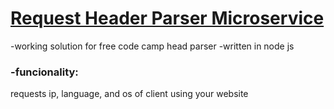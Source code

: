 # [Request Header Parser Microservice](https://www.freecodecamp.org/learn/apis-and-microservices/apis-and-microservices-projects/request-header-parser-microservice)
-working solution for free code camp head parser
-written in node js
<h3>-funcionality:</h3>
requests ip, language, and os of client using your website
